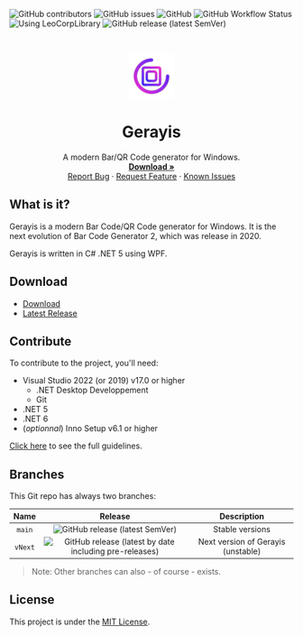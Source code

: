 ![GitHub contributors](https://img.shields.io/github/contributors/Leo-Corporation/Gerayis)
![GitHub issues](https://img.shields.io/github/issues/Leo-Corporation/Gerayis)
![GitHub](https://img.shields.io/github/license/Leo-Corporation/Gerayis)
![GitHub Workflow Status](https://img.shields.io/github/workflow/status/Leo-Corporation/Gerayis/.NET%20Desktop)
![Using LeoCorpLibrary](https://img.shields.io/badge/using-LeoCorpLibrary-blue)
![GitHub release (latest SemVer)](https://img.shields.io/github/v/release/Leo-Corporation/Gerayis)

<br />
<p align="center">
  <a href="https://github.com/Leo-Corporation/Gerayis">
    <img src=".github/images/logo.png" alt="Logo" width="80" height="80">
  </a>

  <h1 align="center">Gerayis</h3>

  <p align="center">
    A modern Bar/QR Code generator for Windows.
    <br />
    <a href="https://github.com/Leo-Corporation/Gerayis/releases"><strong>Download »</strong></a>
    <br />
    <a href="https://github.com/Leo-Corporation/Gerayis/issues/new?assignees=&labels=bug&template=bug-report.yml&title=%5BBug%5D+">Report Bug</a>
    ·
    <a href="https://github.com/Leo-Corporation/Gerayis/issues/new?assignees=&labels=enhancement&template=feature-request.yml&title=%5BEnhancement%5D+">Request Feature</a>
    ·
    <a href="https://github.com/Leo-Corporation/Gerayis/issues?q=is%3Aopen+is%3Aissue+label%3Abug">Known Issues</a>

  </p>
</p>

## What is it?
Gerayis is a modern Bar Code/QR Code generator for Windows. It is the next evolution of Bar Code Generator 2, which was release in 2020.

Gerayis is written in C# .NET 5 using WPF.

## Download
- [Download](https://bit.ly/DownloadGerayis)
- [Latest Release](https://github.com/Leo-Corporation/Gerayis/releases)

## Contribute
To contribute to the project, you'll need:
- Visual Studio 2022 (or 2019) v17.0 or higher
  - .NET Desktop Developpement
  - Git
- .NET 5
- .NET 6
- (*optionnal*) Inno Setup v6.1 or higher

[Click here](https://github.com/Leo-Corporation/Gerayis/blob/main/CONTRIBUTING.md) to see the full guidelines.

## Branches
This Git repo has always two branches:

| Name | Release | Description |
| :--: | :-----: | :---------: |
| `main` | ![GitHub release (latest SemVer)](https://img.shields.io/github/v/release/Leo-Corporation/Gerayis) | Stable versions |
| `vNext` | ![GitHub release (latest by date including pre-releases)](https://img.shields.io/github/v/release/Leo-Corporation/Gerayis?include_prereleases) | Next version of Gerayis (unstable) |

> Note: Other branches can also - of course - exists.

## License
This project is under the [MIT License](https://github.com/Leo-Corporation/Gerayis/blob/main/LICENSE).
